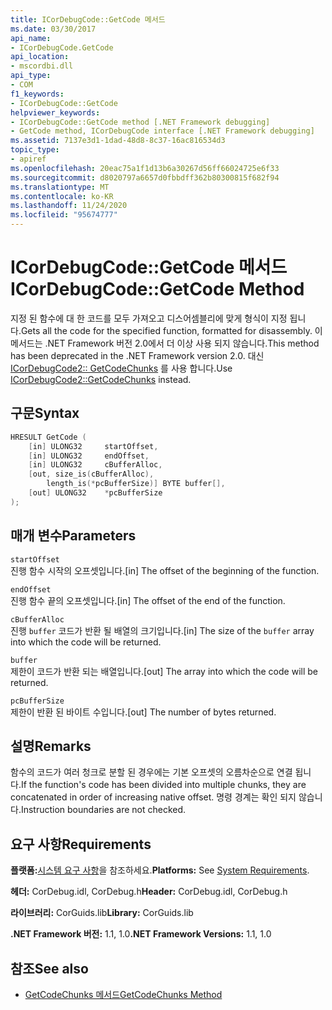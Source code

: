 ```yaml
---
title: ICorDebugCode::GetCode 메서드
ms.date: 03/30/2017
api_name:
- ICorDebugCode.GetCode
api_location:
- mscordbi.dll
api_type:
- COM
f1_keywords:
- ICorDebugCode::GetCode
helpviewer_keywords:
- ICorDebugCode::GetCode method [.NET Framework debugging]
- GetCode method, ICorDebugCode interface [.NET Framework debugging]
ms.assetid: 7137e3d1-1dad-48d8-8c37-16ac816534d3
topic_type:
- apiref
ms.openlocfilehash: 20eac75a1f1d13b6a30267d56ff66024725e6f33
ms.sourcegitcommit: d8020797a6657d0fbbdff362b80300815f682f94
ms.translationtype: MT
ms.contentlocale: ko-KR
ms.lasthandoff: 11/24/2020
ms.locfileid: "95674777"
---
```

# <a name="icordebugcodegetcode-method"></a><span data-ttu-id="3c2cc-102">ICorDebugCode::GetCode 메서드</span><span class="sxs-lookup"><span data-stu-id="3c2cc-102">ICorDebugCode::GetCode Method</span></span>

<span data-ttu-id="3c2cc-103">지정 된 함수에 대 한 코드를 모두 가져오고 디스어셈블리에 맞게 형식이 지정 됩니다.</span><span class="sxs-lookup"><span data-stu-id="3c2cc-103">Gets all the code for the specified function, formatted for disassembly.</span></span> <span data-ttu-id="3c2cc-104">이 메서드는 .NET Framework 버전 2.0에서 더 이상 사용 되지 않습니다.</span><span class="sxs-lookup"><span data-stu-id="3c2cc-104">This method has been deprecated in the .NET Framework version 2.0.</span></span> <span data-ttu-id="3c2cc-105">대신 [ICorDebugCode2:: GetCodeChunks](icordebugcode2-getcodechunks-method.md) 를 사용 합니다.</span><span class="sxs-lookup"><span data-stu-id="3c2cc-105">Use [ICorDebugCode2::GetCodeChunks](icordebugcode2-getcodechunks-method.md) instead.</span></span>  
  
## <a name="syntax"></a><span data-ttu-id="3c2cc-106">구문</span><span class="sxs-lookup"><span data-stu-id="3c2cc-106">Syntax</span></span>  
  
```cpp  
HRESULT GetCode (  
    [in] ULONG32     startOffset,
    [in] ULONG32     endOffset,  
    [in] ULONG32     cBufferAlloc,  
    [out, size_is(cBufferAlloc),  
        length_is(*pcBufferSize)] BYTE buffer[],  
    [out] ULONG32    *pcBufferSize  
);  
```  
  
## <a name="parameters"></a><span data-ttu-id="3c2cc-107">매개 변수</span><span class="sxs-lookup"><span data-stu-id="3c2cc-107">Parameters</span></span>  

 `startOffset`  
 <span data-ttu-id="3c2cc-108">진행 함수 시작의 오프셋입니다.</span><span class="sxs-lookup"><span data-stu-id="3c2cc-108">[in] The offset of the beginning of the function.</span></span>  
  
 `endOffset`  
 <span data-ttu-id="3c2cc-109">진행 함수 끝의 오프셋입니다.</span><span class="sxs-lookup"><span data-stu-id="3c2cc-109">[in] The offset of the end of the function.</span></span>  
  
 `cBufferAlloc`  
 <span data-ttu-id="3c2cc-110">진행 `buffer` 코드가 반환 될 배열의 크기입니다.</span><span class="sxs-lookup"><span data-stu-id="3c2cc-110">[in] The size of the `buffer` array into which the code will be returned.</span></span>  
  
 `buffer`  
 <span data-ttu-id="3c2cc-111">제한이 코드가 반환 되는 배열입니다.</span><span class="sxs-lookup"><span data-stu-id="3c2cc-111">[out] The array into which the code will be returned.</span></span>  
  
 `pcBufferSize`  
 <span data-ttu-id="3c2cc-112">제한이 반환 된 바이트 수입니다.</span><span class="sxs-lookup"><span data-stu-id="3c2cc-112">[out] The number of bytes returned.</span></span>  
  
## <a name="remarks"></a><span data-ttu-id="3c2cc-113">설명</span><span class="sxs-lookup"><span data-stu-id="3c2cc-113">Remarks</span></span>  

 <span data-ttu-id="3c2cc-114">함수의 코드가 여러 청크로 분할 된 경우에는 기본 오프셋의 오름차순으로 연결 됩니다.</span><span class="sxs-lookup"><span data-stu-id="3c2cc-114">If the function's code has been divided into multiple chunks, they are concatenated in order of increasing native offset.</span></span> <span data-ttu-id="3c2cc-115">명령 경계는 확인 되지 않습니다.</span><span class="sxs-lookup"><span data-stu-id="3c2cc-115">Instruction boundaries are not checked.</span></span>  
  
## <a name="requirements"></a><span data-ttu-id="3c2cc-116">요구 사항</span><span class="sxs-lookup"><span data-stu-id="3c2cc-116">Requirements</span></span>  

 <span data-ttu-id="3c2cc-117">**플랫폼:**[시스템 요구 사항](../../get-started/system-requirements.md)을 참조하세요.</span><span class="sxs-lookup"><span data-stu-id="3c2cc-117">**Platforms:** See [System Requirements](../../get-started/system-requirements.md).</span></span>  
  
 <span data-ttu-id="3c2cc-118">**헤더:** CorDebug.idl, CorDebug.h</span><span class="sxs-lookup"><span data-stu-id="3c2cc-118">**Header:** CorDebug.idl, CorDebug.h</span></span>  
  
 <span data-ttu-id="3c2cc-119">**라이브러리:** CorGuids.lib</span><span class="sxs-lookup"><span data-stu-id="3c2cc-119">**Library:** CorGuids.lib</span></span>  
  
 <span data-ttu-id="3c2cc-120">**.NET Framework 버전:** 1.1, 1.0</span><span class="sxs-lookup"><span data-stu-id="3c2cc-120">**.NET Framework Versions:** 1.1, 1.0</span></span>  
  
## <a name="see-also"></a><span data-ttu-id="3c2cc-121">참조</span><span class="sxs-lookup"><span data-stu-id="3c2cc-121">See also</span></span>

- [<span data-ttu-id="3c2cc-122">GetCodeChunks 메서드</span><span class="sxs-lookup"><span data-stu-id="3c2cc-122">GetCodeChunks Method</span></span>](icordebugcode2-getcodechunks-method.md)
